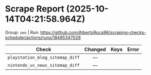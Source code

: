 # Scrape Report (2025-10-14T04:21:58.964Z)

Group: `seo`  |  Run: https://github.com/AlbertoRoca96/scraping-checks-scheduler/actions/runs/18485347028

| Check | Changed | Keys | Error |
|---|:---:|:--|:--|
| `playstation_blog_sitemap_diff` | — |  |  |
| `nintendo_us_news_sitemap_diff` | — |  |  |
